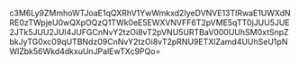 c3M6Ly9ZMmhoWTJoaE1qQXRhV1YwWmkxd2IyeDVNVE13TlRwaE1UWXdNRE0zTWpjeU0wQXpOQzQ1TWk0eE5EWXVNVFF6T2pVME5qTT0jJUU5JUE2JTk5JUU2JUI4JUFGCnNvY2tzOi8vT2pVNU5URTBaV000UUhSM0xtSnpZbkJyTG0xc09qUTBNdz09CnNvY2tzOi8vT2pRNU9ETXlZamd4UUhSeU1pNWlZbk56Wkd4dkxuUnJPalEwTXc9PQo=
